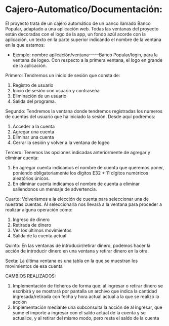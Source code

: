 # Cajero-Automatico/Documentación:
El proyecto trata de un cajero automático de un banco llamado Banco Popular, adaptado a una aplicación web.
Todas las ventanas del proyecto están decoradas con el logo de la app, un fondo azúl acorde con la aplicación, un texto en
la parte superior indicando el nombre de la ventana en la que estamos:
* Ejemplo: nombre aplicación/ventana-----Banco Popular/login, para la ventana de logeo.
Con respecto a la primera ventana, el logo en grande de la aplicación.

Primero: Tendremos un inicio de sesión que consta de:
  1. Registro de usuario
  2. Inicio de sesión con usuario y contraseña
  3. Eliminación de un usuario
  4. Salida del programa.
  
Segundo: Tendremos la ventana donde tendremos registradas los numeros de cuentas del usuario que ha iniciado la sesión. 
  Desde aquí podremos:
  1. Acceder a la cuenta
  2. Agregar una cuenta
  3. Eliminar una cuenta
  4. Cerrar la sesión y volver a la ventana de logeo
  
 Tercero: Tenemos las opciones indicadas anteriormente de agregar y eliminar cuenta:
  1. En agregar cuenta indicamos el nombre de cuenta que queremos poner, poniendo obligatoriamente los dígitos E32 + 11 dígitos              numéricos aleatórios únicos.
  2. En eliminar cuenta indicamos el nombre de cuenta a eliminar saliendonos un mensaje de advertencia.
  
 Cuarto: Volveríamos a la elección de cuenta para seleccionar una de nuestras cuentas. Al seleccionarla nos llevará a la ventana para
 proceder a realizar alguna operación como:
  1. Ingreso de dinero
  2. Retirada de dinero
  3. Ver los últimos movimientos
  4. Salida de la cuenta actual
  
 Quinto: En las ventanas de introducir/retirar dinero, podemos hacer la acción de introducir dinero en una ventana y retirar dinero
  en la otra.
  
 Sexta: La última ventana es una tabla en la que se muestran los movimientos de esa cuenta
 
 
 
 CAMBIOS REALIZADOS:
 
 1. Implementación de ficheros de forma que: al ingresar o retirar dinero se escribirá y se mostrará por pantalla un                        archivo que indica la cantidad ingresada/retirada con fecha y hora actual actual a la que se realizó la acción
 2. Implementación mediante una subconsulta la acción de al ingresar, que sume el importe a ingresar con el saldo                            actual de la cuenta y se actualice, y al retirar del mismo modo, pero resta el saldo de la cuenta
 
    
